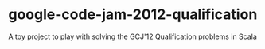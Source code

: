 google-code-jam-2012-qualification
==================================

A toy project to play with solving the GCJ&#39;12 Qualification problems in Scala
